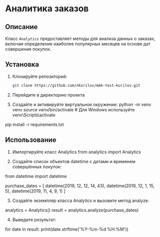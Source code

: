 # Аналитика заказов

## Описание

Класс `Analytics` предоставляет методы для анализа данных о заказах, включая определение наиболее популярных месяцев на основе дат совершения покупок.

## Установка

1. Клонируйте репозиторий:

   ```bash
   git clone https://github.com/nkurilov/mmk-test-kurilov.git

2.	Перейдите в директорию проекта

3.	Создайте и активируйте виртуальное окружение:
   python -m venv venv
source venv/bin/activate  # Для Windows используйте venv\Scripts\activate

pip install -r requirements.txt

## Использование

1.	Импортируйте класс Analytics
   from analytics import Analytics

2.	Создайте список объектов datetime с датами и временем совершённых покупок:

from datetime import datetime

purchase_dates = [
    datetime(2019, 12, 12, 14, 43),
    datetime(2019, 12, 1, 15, 5),
    datetime(2019, 11, 4, 9, 1)
]

3.	Создайте экземпляр класса Analytics и вызовите метод analyze:

analytics = Analytics()
result = analytics.analyze(purchase_dates)

4.	Выведите результат:

for date in result:
    print(date.strftime('%Y-%m-%d %H:%M'))

